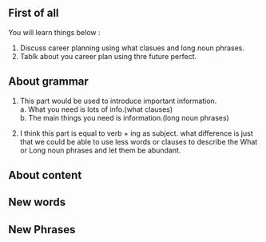 


## First of all
You will learn things below : 
1. Discuss career planning using what clasues and long noun phrases.  
2. Tablk about you career plan using thre future perfect. 

## About grammar

1. This part would be used to introduce important information.    
    a. What you need is lots of info.(what clauses)    
    b. The main things you need is information.(long noun phrases)    

2. I think this part is equal to verb + ing as subject. what difference is just that we could be able to use less words or clauses to describe the What or Long noun phrases and let them be abundant.    

## About content 


## New words


## New Phrases